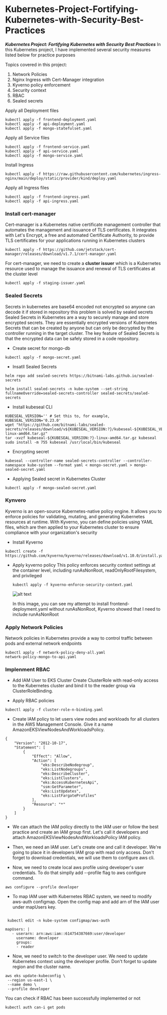 # Kubernetes-Project-Fortifying-Kubernetes-with-Security-Best-Practices
***Kubernetes Project:  Fortifying Kubernetes with Security Best Practices***
In this Kubernetes project, I have implemented several security measures listed below for practice purposes

Topics covered in this project:
1) Network Policies
2) Nginx Ingress with Cert-Manager integration
3) Kyverno policy enforcement
4) Security context
5) RBAC
6) Sealed secrets


Apply all Deployment files
```
kubectl apply -f frontend-deployment.yaml
kubectl apply -f api-deployment.yaml
kubectl apply -f mongo-statefulset.yaml
```
Apply all Service files
```
kubectl apply -f frontend-service.yaml
kubectl apply -f api-service.yaml
kubectl apply -f mongo-service.yaml
```
Install Ingress
```
kubectl apply -f https://raw.githubusercontent.com/kubernetes/ingress-nginx/main/deploy/static/provider/kind/deploy.yaml
```
Apply all Ingress files
```
kubectl apply -f frontend-ingress.yaml
kubectl apply -f api-ingress.yaml
```

### Install cert-manager

Cert-manager is a Kubernetes native certificate management controller that automates the management and issuance of TLS certificates. It integrates with Let's Encrypt, a free and automated Certificate Authority, to provide TLS certificates for your applications running in Kubernetes clusters

```
kubectl apply -f https://github.com/jetstack/cert-manager/releases/download/v1.7.1/cert-manager.yaml

```
For cert-manager, we need to create a **cluster issuer** which  is a Kubernetes resource used to manage the issuance and renewal of TLS certificates at the cluster level

```
kubectl apply -f staging-issuer.yaml
```

### Sealed Secrets
Secrets in kubernetes are base64 encoded not encrypted so anyone can decode it if stored in repository this problem is solved by sealed secrets 
Sealed Secrets in Kubernetes are a way to securely manage and store encrypted secrets. They are essentially encrypted versions of Kubernetes Secrets that can be created by anyone but can only be decrypted by the controller running in the target cluster. The key feature of Sealed Secrets is that the encrypted data can be safely stored in a code repository.



- Create secret for mongo-db
```
kubectl apply -f mongo-secret.yaml
```
- Insatll Sealed Secrets
```
helm repo add sealed-secrets https://bitnami-labs.github.io/sealed-secrets

helm install sealed-secrets -n kube-system --set-string fullnameOverride=sealed-secrets-controller sealed-secrets/sealed-secrets
```
- Install kubeseal CLI
```
KUBESEAL_VERSION='' # Set this to, for example, KUBESEAL_VERSION='0.23.0'
wget "https://github.com/bitnami-labs/sealed-secrets/releases/download/v${KUBESEAL_VERSION:?}/kubeseal-${KUBESEAL_VERSION:?}-linux-amd64.tar.gz"
tar -xvzf kubeseal-${KUBESEAL_VERSION:?}-linux-amd64.tar.gz kubeseal
sudo install -m 755 kubeseal /usr/local/bin/kubeseal
```
- Encrypting secret
```
kubeseal --controller-name sealed-secrets-controller --controller-namespace kube-system --format yaml < mongo-secret.yaml > mongo-sealed-secret.yaml
```
- Applying Sealed secret in Kubernetes Cluster
```
kubectl apply -f mongo-sealed-secret.yaml
```

### Kynvero
Kyverno is an open-source Kubernetes-native policy engine. It allows you to enforce policies for validating, mutating, and generating Kubernetes resources at runtime. With Kyverno, you can define policies using YAML files, which are then applied to your Kubernetes cluster to ensure compliance with your organization's security

- Install Kyverno
```
kubectl create -f https://github.com/kyverno/kyverno/releases/download/v1.10.0/install.yaml
```
- Apply kyverno policy 
  This policy enforces security context settings at the container level, including runAsNonRoot, readOnlyRootFilesystem, and privileged
  ```
  kubectl apply -f kyverno-enforce-security-context.yaml
  ```
  ![alt text](image.png)

  In this image, you can see my attempt to install frontend-deployment.yaml without runAsNonRoot, Kyverno showed that I need to include runAsNonRoot

  
### Apply Network Policies

Network policies in Kubernetes provide a way to control traffic between pods and external network endpoints
```
kubectl apply -f network-policy-deny-all.yaml
network-policy-mongo-to-api.yaml
```

### Implenment RBAC

- Add IAM User to EKS Cluster
Create ClusterRole with read-only access to the Kubernetes cluster and bind it to the reader group via ClusterRoleBinding.

- Apply RBAC policies 
```
kubectl apply -f cluster-role-n-binding.yaml
```
- Create IAM policy to let users view nodes and workloads for all clusters in the AWS Management Console. Give it a name AmazonEKSViewNodesAndWorkloadsPolicy.
```
{
    "Version": "2012-10-17",
    "Statement": [
        {
            "Effect": "Allow",
            "Action": [
                "eks:DescribeNodegroup",
                "eks:ListNodegroups",
                "eks:DescribeCluster",
                "eks:ListClusters",
                "eks:AccessKubernetesApi",
                "ssm:GetParameter",
                "eks:ListUpdates",
                "eks:ListFargateProfiles"
            ],
            "Resource": "*"
        }
    ]
}
```
- We can attach the IAM policy directly to the IAM user or follow the best practice and create an IAM group first. Let's call it developers and attach AmazonEKSViewNodesAndWorkloadsPolicy IAM policy.

- Then, we need an IAM user. Let's create one and call it developer. We're going to place it in developers IAM grop with read only access. Don't forget to download credentials, we will use them to configure aws cli.

- Now, we need to create local aws profile using developer's user credentials. To do that simplly add --profile flag to aws configure command.

```
aws configure --profile developer
```
- To map IAM user with Kubernetes RBAC system, we need to modify aws-auth configmap. Open the config map and add arn of the IAM user under mapUsers key.

```

 kubectl edit -n kube-system configmap/aws-auth
 ```
 ```
 mapUsers: |
    - userarn: arn:aws:iam::614754387669:user/developer
      username: developer
      groups: 
      - reader
 ```
 - Now, we need to switch to the developer user. We need to update Kubernetes context using the developer profile. Don't forget to update region and the cluster name.
 ```
 aws eks update-kubeconfig \
  --region us-east-1 \
  --name demo \
  --profile developer
```
You can check if RBAC has been successfully implemented or not
```
kubectl auth can-i get pods
```
